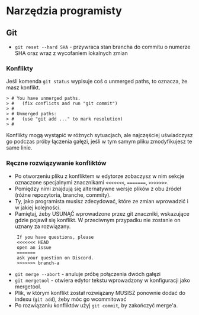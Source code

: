 # Narzędzia programisty

## Git

- `git reset --hard SHA` - przywraca stan brancha do commitu o numerze SHA oraz wraz z wycofaniem lokalnych zmian

### Konflikty

Jeśli komenda `git status` wypisuje coś o unmerged paths, to oznacza, że masz konflikt.

```git
> # You have unmerged paths.
> #   (fix conflicts and run "git commit")
> #
> # Unmerged paths:
> #   (use "git add ..." to mark resolution)
> #
```

Konflikty mogą wystąpić w różnych sytuacjach, ale najczęściej uświadczysz go podczas próby łączenia gałęzi, jeśli w tym samym pliku zmodyfikujesz te same linie.

### Ręczne rozwiązywanie konfliktów

- Po otworzeniu pliku z konfliktem w edytorze zobaczysz w nim sekcje oznaczone specjalnymi znacznikami `<<<<<<<`, `=======`, `>>>>>>>`.
- Pomiędzy nimi znajdują się alternatywne wersje plików z obu źródeł (różne repozytoria, branche, commity).
- Ty, jako programista musisz zdecydować, które ze zmian wprowadzić i w jakiej kolejności.
- Pamiętaj, żeby USUNĄĆ wprowadzone przez git znaczniki, wskazujące gdzie pojawił się konflikt. W przeciwnym przypadku nie zostanie on uznany za rozwiązany.

```git
    If you have questions, please
    <<<<<<< HEAD
    open an issue
    =======
    ask your question on Discord.
    >>>>>>> branch-a
```

- `git merge --abort` - anuluje próbę połączenia dwóch gałęzi
- `git mergetool` - otwiera edytor tekstu wprowadzony w konfiguracji jako mergetool.
- Plik, w którym konflikt został rozwiązany MUSISZ ponownie dodać do indexu (`git add`), żeby móc go wcommitować
- Po rozwiązaniu konfliktów użyj `git commit`, by zakończyć merge'a.
